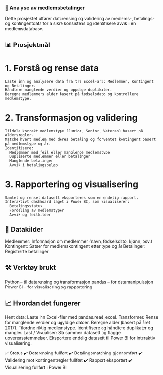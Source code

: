 ### 🧾 Analyse av medlemsbetalinger
  Dette prosjektet utfører datarensing og validering av medlems-, betalings- og kontingentdata for å sikre konsistens og identifisere avvik i en medlemsdatabase.

## 📊 Prosjektmål
# 1. Forstå og rense data
    Laste inn og analysere data fra tre Excel-ark: Medlemmer, Kontingent og Betalinger.
    Håndtere manglende verdier og oppdage duplikater.
    Beregne medlemmers alder basert på fødselsdato og kontrollere medlemstype.

# 2. Transformasjon og validering
    Tildele korrekt medlemstype (Junior, Senior, Veteran) basert på aldersregler.
    Matche hvert medlem med deres betaling og forventet kontingent basert på medlemstype og år.
    Identifisere:
      Medlemmer med feil eller manglende medlemstype
      Dupliserte medlemmer eller betalinger
      Manglende betalinger
      Avvik i betalingsbeløp

# 3. Rapportering og visualisering
    Samlet og renset datasett eksporteres som en endelig rapport.
    Interaktivt dashboard laget i Power BI, som visualiserer:
      Betalingsstatus
      Fordeling av medlemstyper
      Avvik og feilkilder

## 📁 Datakilder
  Medlemmer: Informasjon om medlemmer (navn, fødselsdato, kjønn, osv.)
  Kontingent: Satser for medlemskontingent etter type og år
  Betalinger: Registrerte betalinger

## 🛠️ Verktøy brukt
  Python – til datarensing og transformasjon
  pandas – for datamanipulasjon
  Power BI – for visualisering og rapportering

## 📈 Hvordan det fungerer
  Hent data:
    Laste inn Excel-filer med pandas.read_excel.
  Transformer:
    Rense for manglende verdier og ugyldige datoer.
    Beregne alder (basert på året 2017).
    Tilordne riktig medlemstype.
    Identifisere og håndtere duplikater og mangler.
  Last / Visualiser:
    Slå sammen datasett og flagge uoverensstemmelser.
    Eksportere endelig datasett til Power BI for interaktiv visualisering.

✅ Status
  ✔️ Datarensing fullført
  ✔️ Betalingsmatching gjennomført
  ✔️ Validering mot kontingentregler fullført
  ✔️ Rapport eksportert
  ✔️ Visualisering fullført i Power BI
